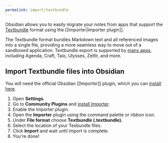 ```yaml
---
permalink: import/textbundle
---
```

Obsidian allows you to easily migrate your notes from apps that support the [Textbundle](https://textbundle.org/) format using the [[Importer|Importer plugin]]. 

The Textbundle format bundles Markdown text and all referenced images into a single file, providing a more seamless way to move out of a sandboxed application. Textbundle export is supported by [many apps](https://textbundle.org/), including Agenda, Craft, Taio, Ulysses, Zettlr, and more.

## Import Textbundle files into Obsidian

You will need the official Obsidian [[Importer]] plugin, which you can [install here](obsidian://show-plugin?id=obsidian-importer).

1. Open **Settings**.
2. Go to **Community Plugins** and [install Importer](obsidian://show-plugin?id=obsidian-importer).
3. Enable the Importer plugin.
4. Open the **Importer** plugin using the command palette or ribbon icon.
5. Under **File format** choose **Textbundle (.textbundle).**
6. Select the location of your Texbundle files.
7. Click **Import** and wait until import is complete.
8. You're done!